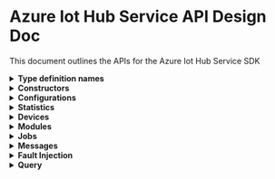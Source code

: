 ﻿# Azure Iot Hub Service API Design Doc
This document outlines the APIs for the Azure Iot Hub Service SDK

<details><summary><b>Type definition names</b></summary>
    
```
Configuration - TwinConfiguration
Module - ModuleIdentity
Device - DeviceIdentity
Twin - TwinData
Interface - PnpInterface
Property - PnpProperty
Reported - PnpReported
Desired - PnpDesired
```
</details>

<details><summary><b>Constructors</b></summary>
    
```csharp

```
</details>

<details><summary><b>Configurations</b></summary>
APIs for managing configurations for devices and modules

```csharp

```
</details>

<details><summary><b>Statistics</b></summary>
APIs for getting statistics about devices and modules, as well as service statistics

```csharp

```
</details>

<details><summary><b>Devices</b></summary>
APIs for managing device identities, device twins, and querying devices

```csharp

```
</details>

<details><summary><b>Modules</b></summary>
APIs for managing module identities, module twins, and querying modules

```csharp

public  class Modules
{
    /// <summary>
    /// Create a device module.
    /// </summary>
    /// <param name="moduleIdentity">The module to create.</param>
    /// <param name="cancellationToken">The cancellation token.</param>
    /// <returns></returns>
    public virtual async Task<Response<ModuleIdentity>> CreateIdentityAsync(ModuleIdentity moduleIdentity, CancellationToken cancellationToken = default);

    /// <summary>
    /// Get a single device module.
    /// </summary>
    /// <param name="deviceId">The unique identifier of the device that contains the module.</param>
    /// <param name="moduleId">The unique identifier of the module to get.</param>
    /// <param name="cancellationToken">The cancellation token.</param>
    /// <returns>The retrieved device.</returns>
    public virtual async Task<Response<ModuleIdentity>> GetIdentityAsync(string deviceId, string moduleId, CancellationToken cancellationToken = default);

    /// <summary>
    /// List a set of device modules.
    /// </summary>
    /// <param name="deviceId">The unique identifier of the device.</param>
    /// <param name="cancellationToken">The cancellation token.</param>
    /// <returns>A pageable set of device modules.</returns>
    public virtual async AsyncPageable<ModuleIdentity> GetIdentitiesAsync(string deviceId, CancellationToken cancellationToken = default);

    /// <summary>
    /// Update a device module.
    /// </summary>
    /// <param name="moduleIdentity">The module to update.</param>
    /// <param name="ifMatch">A string representing a weak ETag for this module, as per RFC7232. The update operation is performed
    /// only if this ETag matches the value maintained by the server, indicating that the module has not been modified since it was last retrieved.
    /// The current ETag can be retrieved from the module identity last retrieved from the service. To force an unconditional update, set If-Match to the wildcard character (*).</param>
    /// <param name="cancellationToken">The cancellation token.</param>
    /// <returns>The created or updated device module.</returns>
    public virtual async Task<Response<ModuleIdentity>> UpdateIdentityAsync(ModuleIdentity moduleIdentity, string ifMatch = null, CancellationToken cancellationToken = default);

    /// <summary>
    /// Delete a single device module.
    /// </summary>
    /// <param name="deviceId">The unique identifier of the device that contains the module.</param>
    /// <param name="moduleId">The unique identifier of the module to get.</param>
    /// <param name="ifMatch">A string representing a weak ETag for this module, as per RFC7232. The update operation is performed
    /// only if this ETag matches the value maintained by the server, indicating that the module has not been modified since it was last retrieved.
    /// The current ETag can be retrieved from the module identity last retrieved from the service. To force an unconditional update, set If-Match to the wildcard character (*).</param>
    /// <param name="cancellationToken">The cancellation token.</param>
    /// <returns>The http response.</returns>
    public virtual async Task<Response> DeleteIdentityAsync(string deviceId, string moduleId, string ifMatch = null, CancellationToken cancellationToken = default);

    /// <summary>
    /// Gets the module twin.
    /// </summary>
    /// <param name="deviceId">The unique identifier of the device.</param>
    /// <param name="moduleId">The unique identifier of the device module.</param>
    /// <param name="cancellationToken">The cancellation token.</param>
    /// <returns>The retrieved module twin.</returns>
    public virtual async Task<Response<TwinData>> GetTwinAsync(string deviceId, string moduleId, CancellationToken cancellationToken = default);

    /// <summary>
    /// List a set of module twins.
    /// </summary>
    /// <param name="cancellationToken">The cancellation token.</param>
    /// <returns>A pageable set of module twins.</returns>
    public virtual async AsyncPageable<TwinData> GetTwinsAsync(CancellationToken cancellationToken = default);

    /// <summary>
    /// Update a module's twin.
    /// </summary>
    /// <param name="twinPatch">The properties to update. Any existing properties not referenced by this patch will be unaffected by this patch.</param>
    /// <param name="ifMatch">A string representing a weak ETag for this twin, as per RFC7232. The update operation is performed
    /// only if this ETag matches the value maintained by the server, indicating that the twin has not been modified since it was last retrieved.
    /// To force an unconditional update, set If-Match to the wildcard character (*).</param>
    /// <param name="cancellationToken">The cancellation token</param>
    /// <returns>The server's new representation of the device twin.</returns>
    public virtual async Task<Response<TwinData>> UpdateTwinAsync(TwinData twinPatch, string ifMatch = null, CancellationToken cancellationToken = default);

    /// <summary>
    /// Invoke a method on a device module.
    /// </summary>
    /// <param name="deviceId">The unique identifier of the device that contains the module.</param>
    /// <param name="moduleId">The unique identifier of the module.</param>
    /// <param name="cloudToDeviceMethodRequest">The details of the method to invoke.</param>
    /// <param name="cancellationToken">The cancellation token.</param>
    /// <returns>The result of the method invocation.</returns>
    public virtual async Task<Response<CloudToDeviceMethodResponse>> InvokeMethodAsync(string deviceId, string moduleId, CloudToDeviceMethodRequest cloudToDeviceMethodRequest, CancellationToken cancellationToken = default);
}
```
</details>

<details><summary><b>Jobs</b></summary>
APIs for using IotHub v2 jobs

```csharp

```
</details>

<details><summary><b>Messages</b></summary>
Feedback messages, sending cloud to device messages (missing from current swagger), and purging cloud to device message queue
```csharp

```
</details>

<details><summary><b>Files</b></summary>
APIs for getting file upload notifications (missing from current swagger)

```csharp

```
</details>

<details><summary><b>Fault Injection</b></summary>
Not sure if we'll expose these

```csharp

```
</details>

<details><summary><b>Query</b></summary>
APIs for querying on device or module identities

```csharp

```
</details>
